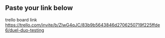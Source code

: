 ## Paste your link below

trello board link https://trello.com/invite/b/ZlwG4qJC/83b9b5643846d2706250719f225ffde6/duel-duo-testing
